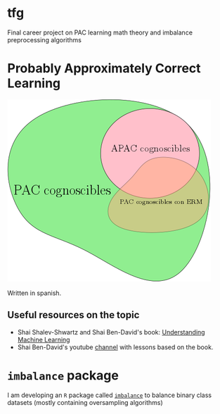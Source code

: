 # tfg
Final career project on PAC learning math theory and imbalance preprocessing algorithms

# Probably Approximately Correct Learning
![Clases PAC](./memoria/imgs/clases-pac.png)

Written in spanish.

## Useful resources on the topic

- Shai Shalev-Shwartz and Shai Ben-David's book: [Understanding Machine Learning](http://bit.ly/1PKK6mf)
- Shai Ben-David's youtube [channel](http://bit.ly/2wZC98m) with lessons based on the book.

# `imbalance` package
I am developing an `R` package called [`imbalance`](https://ncordon.github.io/imbalance) to balance binary class datasets (mostly containing oversampling algorithms)

